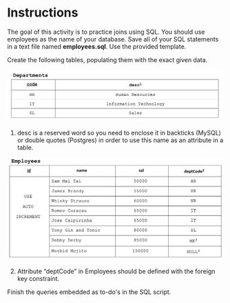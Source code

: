 # Instructions

The goal of this activity is to practice joins using SQL. You should use employees as the name of your database.  Save all of your SQL statements in a text file named **employees.sql**. Use the provided template. 

Create the following tables, populating them with the exact given data. 

![pic1.png](pics/pic1.png)

1. desc is a reserved word so you need to enclose it in backticks (MySQL) or double quotes (Postgres) in order to use this name as an attribute in a table. 

![pic2.png](pics/pic2.png)

2. Attribute “deptCode” in Employees should be defined with the foreign key constraint. 

Finish the queries embedded as to-do's in the SQL script. 